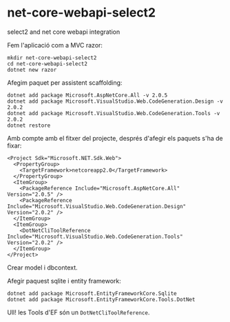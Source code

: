 # net-core-webapi-select2
select2 and net core webapi integration


Fem l'aplicació com a MVC razor:

```
mkdir net-core-webapi-select2
cd net-core-webapi-select2
dotnet new razor
```

Afegim paquet per assistent scaffolding:

```
dotnet add package Microsoft.AspNetCore.All -v 2.0.5
dotnet add package Microsoft.VisualStudio.Web.CodeGeneration.Design -v 2.0.2
dotnet add package Microsoft.VisualStudio.Web.CodeGeneration.Tools -v 2.0.2
dotnet restore
```

Amb compte amb el fitxer del projecte, després d'afegir els paquets s'ha de fixar:

```
<Project Sdk="Microsoft.NET.Sdk.Web">
  <PropertyGroup>
    <TargetFramework>netcoreapp2.0</TargetFramework>
  </PropertyGroup>
  <ItemGroup>
    <PackageReference Include="Microsoft.AspNetCore.All" Version="2.0.5" />
    <PackageReference Include="Microsoft.VisualStudio.Web.CodeGeneration.Design" Version="2.0.2" />
  </ItemGroup>
  <ItemGroup>
    <DotNetCliToolReference Include="Microsoft.VisualStudio.Web.CodeGeneration.Tools" Version="2.0.2" />
  </ItemGroup>
</Project>
```

Crear model i dbcontext.

Afegir paquest sqlite i entity framework:

```
dotnet add package Microsoft.EntityFrameworkCore.Sqlite
dotnet add package Microsoft.EntityFrameworkCore.Tools.DotNet
```

Ull! les Tools d'EF són un ```DotNetCliToolReference```.


